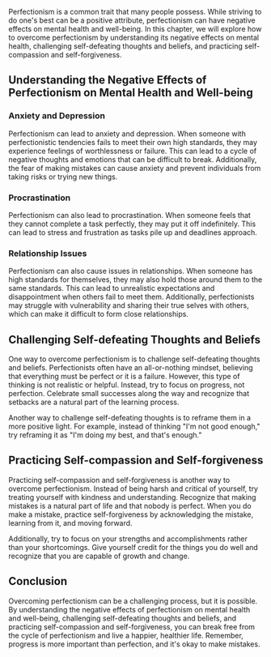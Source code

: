 
Perfectionism is a common trait that many people possess. While striving to do one's best can be a positive attribute, perfectionism can have negative effects on mental health and well-being. In this chapter, we will explore how to overcome perfectionism by understanding its negative effects on mental health, challenging self-defeating thoughts and beliefs, and practicing self-compassion and self-forgiveness.

Understanding the Negative Effects of Perfectionism on Mental Health and Well-being
-----------------------------------------------------------------------------------

### Anxiety and Depression

Perfectionism can lead to anxiety and depression. When someone with perfectionistic tendencies fails to meet their own high standards, they may experience feelings of worthlessness or failure. This can lead to a cycle of negative thoughts and emotions that can be difficult to break. Additionally, the fear of making mistakes can cause anxiety and prevent individuals from taking risks or trying new things.

### Procrastination

Perfectionism can also lead to procrastination. When someone feels that they cannot complete a task perfectly, they may put it off indefinitely. This can lead to stress and frustration as tasks pile up and deadlines approach.

### Relationship Issues

Perfectionism can also cause issues in relationships. When someone has high standards for themselves, they may also hold those around them to the same standards. This can lead to unrealistic expectations and disappointment when others fail to meet them. Additionally, perfectionists may struggle with vulnerability and sharing their true selves with others, which can make it difficult to form close relationships.

Challenging Self-defeating Thoughts and Beliefs
-----------------------------------------------

One way to overcome perfectionism is to challenge self-defeating thoughts and beliefs. Perfectionists often have an all-or-nothing mindset, believing that everything must be perfect or it is a failure. However, this type of thinking is not realistic or helpful. Instead, try to focus on progress, not perfection. Celebrate small successes along the way and recognize that setbacks are a natural part of the learning process.

Another way to challenge self-defeating thoughts is to reframe them in a more positive light. For example, instead of thinking "I'm not good enough," try reframing it as "I'm doing my best, and that's enough."

Practicing Self-compassion and Self-forgiveness
-----------------------------------------------

Practicing self-compassion and self-forgiveness is another way to overcome perfectionism. Instead of being harsh and critical of yourself, try treating yourself with kindness and understanding. Recognize that making mistakes is a natural part of life and that nobody is perfect. When you do make a mistake, practice self-forgiveness by acknowledging the mistake, learning from it, and moving forward.

Additionally, try to focus on your strengths and accomplishments rather than your shortcomings. Give yourself credit for the things you do well and recognize that you are capable of growth and change.

Conclusion
----------

Overcoming perfectionism can be a challenging process, but it is possible. By understanding the negative effects of perfectionism on mental health and well-being, challenging self-defeating thoughts and beliefs, and practicing self-compassion and self-forgiveness, you can break free from the cycle of perfectionism and live a happier, healthier life. Remember, progress is more important than perfection, and it's okay to make mistakes.
